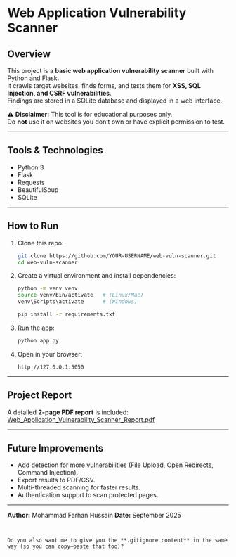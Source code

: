 #  Web Application Vulnerability Scanner

##  Overview
This project is a **basic web application vulnerability scanner** built with Python and Flask.  
It crawls target websites, finds forms, and tests them for **XSS, SQL Injection, and CSRF vulnerabilities**.  
Findings are stored in a SQLite database and displayed in a web interface.

⚠ **Disclaimer:** This tool is for educational purposes only.  
Do **not** use it on websites you don’t own or have explicit permission to test.

---

## Tools & Technologies
- Python 3
- Flask
- Requests
- BeautifulSoup
- SQLite

---

##  How to Run

1. Clone this repo:
   ```bash
   git clone https://github.com/YOUR-USERNAME/web-vuln-scanner.git
   cd web-vuln-scanner


2. Create a virtual environment and install dependencies:

   ```bash
   python -m venv venv
   source venv/bin/activate   # (Linux/Mac)
   venv\Scripts\activate      # (Windows)

   pip install -r requirements.txt
   ```

3. Run the app:

   ```bash
   python app.py
   ```

4. Open in your browser:

   ```
   http://127.0.0.1:5050
   ```

---

##  Project Report

A detailed **2-page PDF report** is included:
 [Web\_Application\_Vulnerability\_Scanner\_Report.pdf](Web_Application_Vulnerability_Scanner_Report.pdf)

---

## Future Improvements

* Add detection for more vulnerabilities (File Upload, Open Redirects, Command Injection).
* Export results to PDF/CSV.
* Multi-threaded scanning for faster results.
* Authentication support to scan protected pages.

---

 **Author:** Mohammad Farhan Hussain
 **Date:** September 2025

```
 

Do you also want me to give you the **.gitignore content** in the same way (so you can copy–paste that too)?
```
